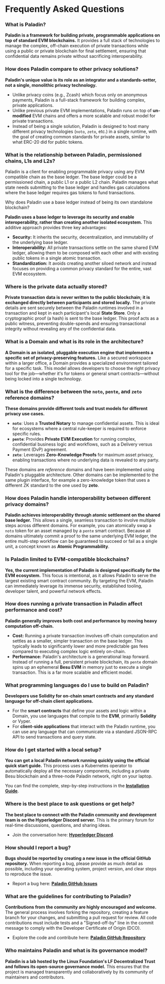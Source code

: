 # Frequently Asked Questions

### What is Paladin?

**Paladin is a framework for building private, programmable applications on top of standard EVM blockchains.** It provides a full stack of technologies to manage the complex, off-chain execution of private transactions while using a public or private blockchain for final settlement, ensuring that confidential data remains private without sacrificing interoperability.

### How does Paladin compare to other privacy solutions?

**Paladin's unique value is its role as an integrator and a standards-setter, not a single, monolithic privacy technology.**

* Unlike privacy coins (e.g., Zcash) which focus only on anonymous payments, Paladin is a full-stack framework for building complex, private applications.
* Unlike previous private EVM implementations, Paladin runs on top of **un-modified** EVM chains and offers a more scalable and robust model for private transactions.
* Instead of being a single solution, Paladin is designed to host many different privacy technologies (`noto`, `zeto`, etc.) in a single runtime, with the goal of creating common standards for private assets, similar to what ERC-20 did for public tokens.

### What is the relationship between Paladin, permissioned chains, L1s and L2s?

Paladin is a client for enabling programmable privacy using any EVM compatible chain as the base ledger. The base ledger could be a permissioned chain, a public L1 or a public L2 chain. Paladin manages what state needs submitting to the base ledger and handles gas calculations where the base ledger requires gas tokens to fund transactions.



Why does Paladin use a base ledger instead of being its own standalone blockchain?

**Paladin uses a base ledger to leverage its security and enable interoperability, rather than creating another isolated ecosystem.** This additive approach provides three key advantages:

* **Security:** It inherits the security, decentralization, and immutability of the underlying base ledger.
* **Interoperability:** All private transactions settle on the same shared EVM ledger, allowing them to be composed with each other and with existing public tokens in a single atomic transaction.
* **Standardization:** It avoids creating another siloed network and instead focuses on providing a common privacy standard for the entire, vast EVM ecosystem.

### Where is the private data actually stored?

**Private transaction data is never written to the public blockchain; it is exchanged directly between participants and stored locally.** The private details are sent securely between the Paladin runtimes involved in a transaction and kept in each participant's local **State Store**. Only a cryptographic proof (a hash) is sent to the base ledger. This proof acts as a public witness, preventing double-spends and ensuring transactional integrity without revealing any of the confidential data.

### What is a Domain and what is its role in the architecture?

**A Domain is an isolated, pluggable execution engine that implements a specific set of privacy-preserving features.** Like a secured workspace within a larger office, a Domain provides a specialized environment tailored for a specific task. This model allows developers to choose the right privacy tool for the job—whether it's for tokens or general smart contracts—without being locked into a single technology.

### What is the difference between the `noto`, `pente`, and `zeto` reference domains?

**These domains provide different tools and trust models for different privacy use cases.**

* **`noto`**: Uses a **Trusted Notary** to manage confidential assets. This is ideal for ecosystems where a central rule-keeper is required to enforce specific rules.
* **`pente`**: Provides **Private EVM Execution** for running complex, confidential business logic and workflows, such as a Delivery versus Payment (DvP) agreement.
* **`zeto`**: Leverages **Zero-Knowledge Proofs** for maximum asset privacy, enabling transactions where no underlying data is revealed to any party.

These domains are _reference_ domains and have been implemented using Paladin's pluggable architecture. Other domains can be implemented to the same plugin interface, for example a zero-knowledge token that uses a different ZK standard to the one used by **zeto**.
### How does Paladin handle interoperability between different privacy domains?

**Paladin achieves interoperability through atomic settlement on the shared base ledger.** This allows a single, seamless transaction to involve multiple steps across different domains. For example, you can atomically swap a `noto` token for an asset managed by a `pente` smart contract. Because all domains ultimately commit a proof to the same underlying EVM ledger, the entire multi-step workflow can be guaranteed to succeed or fail as a single unit, a concept known as **Atomic Programmability**.

### Is Paladin limited to EVM-compatible blockchains?

**Yes, the current implementation of Paladin is designed specifically for the EVM ecosystem.** This focus is intentional, as it allows Paladin to serve the largest existing smart contract community. By targeting the EVM, Paladin can immediately leverage its immense security, established tooling, developer talent, and powerful network effects.

### How does running a private transaction in Paladin affect performance and cost?

**Paladin generally improves both cost and performance by moving heavy computation off-chain.**

* **Cost:** Running a private transaction involves off-chain computation and settles as a smaller, simpler transaction on the base ledger. This typically leads to significantly lower and more predictable gas fees compared to executing complex logic entirely on-chain.
* **Performance:** Paladin's architecture is a generational leap forward. Instead of running a full, persistent private blockchain, its `pente` domain spins up an ephemeral **Besu EVM** in memory just to execute a single transaction. This is a far more scalable and efficient model.

### What programming languages do I use to build on Paladin?

**Developers use Solidity for on-chain smart contracts and any standard language for off-chain client applications.**

* For the **smart contracts** that define your assets and logic within a Domain, you use languages that compile to the **EVM**, primarily **Solidity** or Vyper.
* For **client-side applications** that interact with the Paladin runtime, you can use any language that can communicate via a standard JSON-RPC API to send transactions and query state.

### How do I get started with a local setup?

**You can get a local Paladin network running quickly using the official quick start guide.** This process uses a Kubernetes operator to automatically deploy all the necessary components, including a private Besu blockchain and a three-node Paladin network, right on your laptop.

You can find the complete, step-by-step instructions in the **[Installation Guide](https://LFDT-Paladin.github.io/paladin/head/getting-started/installation/)**.

### Where is the best place to ask questions or get help?

**The best place to connect with the Paladin community and development team is on the Hyperledger Discord server.** This is the primary forum for real-time discussions, questions, and sharing ideas.

* Join the conversation here: **[Hyperledger Discord](https://discord.com/channels/905194001349627914/1303371167020879903)**.

### How should I report a bug?

**Bugs should be reported by creating a new issue in the official GitHub repository.** When reporting a bug, please provide as much detail as possible, including your operating system, project version, and clear steps to reproduce the issue.

* Report a bug here: **[Paladin GitHub Issues](https://github.com/LFDT-Paladin/paladin/issues)**

### What are the guidelines for contributing to Paladin?

**Contributions from the community are highly encouraged and welcome.** The general process involves forking the repository, creating a feature branch for your changes, and submitting a pull request for review. All code contributions must include tests and a "Signed-off-by" line in the commit message to comply with the Developer Certificate of Origin (DCO).

* Explore the code and contribute here: **[Paladin GitHub Repository](https://github.com/LFDT-Paladin/paladin)**

### Who maintains Paladin and what is its governance model?

**Paladin is a lab hosted by the Linux Foundation's LF Decentralized Trust and follows its open-source governance model.** This ensures that the project is managed transparently and collaboratively by its community of maintainers and contributors.